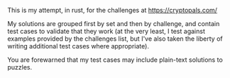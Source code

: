 This is my attempt, in rust, for the challenges at https://cryptopals.com/

My solutions are grouped first by set and then by challenge, and contain test cases to validate that they work (at the very least, I test against examples provided by the challenges list, but I've also taken the liberty of writing additional test cases where appropriate).

You are forewarned that my test cases may include plain-text solutions to puzzles.